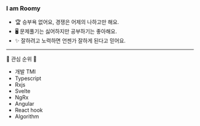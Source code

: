 ### I am Roomy
- 🏆  승부욕 없어요, 경쟁은 어제의 나하고만 해요.
- 🖥  문제풀기는 싫어하지만 공부하기는 좋아해요.
- ✨  잘하려고 노력하면 언젠가 잘하게 된다고 믿어요.

---

📌 관심 순위 📌
- 개발 TMI
- Typescript
- Rxjs
- Svelte
- NgRx
- Angular
- React hook
- Algorithm
